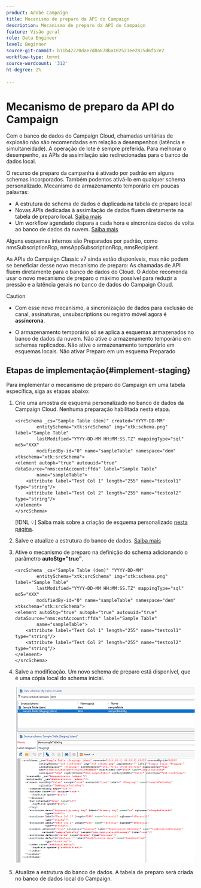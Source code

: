 ```yaml
---
product: Adobe Campaign
title: Mecanismo de preparo da API do Campaign
description: Mecanismo de preparo da API do Campaign
feature: Visão geral
role: Data Engineer
level: Beginner
source-git-commit: b11b42220dae7d0a878ba102523ee2825d6fb2e2
workflow-type: tm+mt
source-wordcount: '312'
ht-degree: 2%

---
```


# Mecanismo de preparo da API do Campaign

Com o banco de dados do Campaign Cloud, chamadas unitárias de explosão não são recomendadas em relação a desempenhos (latência e simultaneidade). A operação de lote é sempre preferida. Para melhorar o desempenho, as APIs de assimilação são redirecionadas para o banco de dados local.

O recurso de preparo da campanha é ativado por padrão em alguns schemas incorporados. Também podemos ativá-lo em qualquer schema personalizado. Mecanismo de armazenamento temporário em poucas palavras:

* A estrutura do schema de dados é duplicada na tabela de preparo local
* Novas APIs dedicadas à assimilação de dados fluem diretamente na tabela de preparo local. [Saiba mais](new-apis.md)
* Um workflow agendado dispara a cada hora e sincroniza dados de volta ao banco de dados da nuvem. [Saiba mais](../config/replication.md)

Alguns esquemas internos são Preparados por padrão, como nmsSubscriptionRcp, nmsAppSubscriptionRcp, nmsRecipient.

As APIs do Campaign Classic v7 ainda estão disponíveis, mas não podem se beneficiar desse novo mecanismo de preparo: As chamadas de API fluem diretamente para o banco de dados do Cloud. O Adobe recomenda usar o novo mecanismo de preparo o máximo possível para reduzir a pressão e a latência gerais no banco de dados do Campaign Cloud.

>[!CAUTION]
>
>* Com esse novo mecanismo, a sincronização de dados para exclusão de canal, assinaturas, unsubscriptions ou registro móvel agora é **assíncrona**.
   >
   >
* O armazenamento temporário só se aplica a esquemas armazenados no banco de dados da nuvem. Não ative o armazenamento temporário em schemas replicados. Não ative o armazenamento temporário em esquemas locais. Não ativar Preparo em um esquema Preparado

>



## Etapas de implementação{#implement-staging}

Para implementar o mecanismo de preparo do Campaign em uma tabela específica, siga as etapas abaixo:

1. Crie uma amostra de esquema personalizado no banco de dados da Campaign Cloud. Nenhuma preparação habilitada nesta etapa.

   ```
   <srcSchema _cs="Sample Table (dem)" created="YYYY-DD-MM"
           entitySchema="xtk:srcSchema" img="xtk:schema.png" label="Sample Table"
           lastModified="YYYY-DD-MM HH:MM:SS.TZ" mappingType="sql" md5="XXX"
           modifiedBy-id="0" name="sampleTable" namespace="dem" xtkschema="xtk:srcSchema">
   <element autopk="true" autouuid="true" dataSource="nms:extAccount:ffda" label="Sample Table"
           name="sampleTable">
       <attribute label="Test Col 1" length="255" name="testcol1" type="string"/>
       <attribute label="Test Col 2" length="255" name="testcol2" type="string"/>
   </element>
   </srcSchema>
   ```

   [!DNL :bulb:] Saiba mais sobre a criação de esquema personalizado  [nesta página](create-schema.md).

1. Salve e atualize a estrutura do banco de dados.  [Saiba mais](update-database-structure.md)

1. Ative o mecanismo de preparo na definição do schema adicionando o parâmetro **autoStg=&quot;true&quot;**.

   ```
   <srcSchema _cs="Sample Table (dem)" "YYYY-DD-MM"
           entitySchema="xtk:srcSchema" img="xtk:schema.png" label="Sample Table"
           lastModified="YYYY-DD-MM HH:MM:SS.TZ" mappingType="sql" md5="XXX"
           modifiedBy-id="0" name="sampleTable" namespace="dem" xtkschema="xtk:srcSchema">
   <element autoStg="true" autopk="true" autouuid="true" dataSource="nms:extAccount:ffda" label="Sample Table"
           name="sampleTable">
       <attribute label="Test Col 1" length="255" name="testcol1" type="string"/>
       <attribute label="Test Col 2" length="255" name="testcol2" type="string"/>
   </element>
   </srcSchema>
   ```

1. Salve a modificação. Um novo schema de preparo está disponível, que é uma cópia local do schema inicial.

   ![](assets/staging-mechanism.png)

1. Atualize a estrutura do banco de dados. A tabela de preparo será criada no banco de dados local do Campaign.
